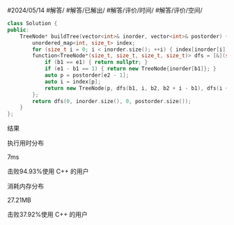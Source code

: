 #2024/05/14 #解答/ #解答/已解出/ #解答/评价/时间/ #解答/评价/空间/ 

``` cpp
class Solution {
public:
	TreeNode* buildTree(vector<int>& inorder, vector<int>& postorder) {
		unordered_map<int, size_t> index;
		for (size_t i = 0; i < inorder.size(); ++i) { index[inorder[i]] = i; }
		function<TreeNode*(size_t, size_t, size_t, size_t)> dfs = [&](size_t b1, size_t e1, size_t b2, size_t e2) -> TreeNode* {
			if (b1 == e1) { return nullptr; }
			if (e1 - b1 == 1) { return new TreeNode{inorder[b1]}; }
			auto p = postorder[e2 - 1];
			auto i = index[p];
			return new TreeNode(p, dfs(b1, i, b2, b2 + i - b1), dfs(i + 1, e1, b2 + i - b1, e2 - 1));
		};
		return dfs(0, inorder.size(), 0, postorder.size());
	}
};
```

结果

执行用时分布

7ms

击败94.93%使用 C++ 的用户

消耗内存分布

27.21MB

击败37.92%使用 C++ 的用户